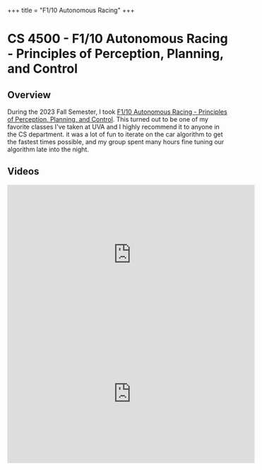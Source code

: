 +++
title = "F1/10 Autonomous Racing"
+++


# CS 4500 - F1/10 Autonomous Racing - Principles of Perception, Planning, and Control

## Overview

During the 2023 Fall Semester, I took [F1/10 Autonomous Racing - Principles of Perception, Planning, and Control](https://www.f1tenth.racing/). This turned out to be one of my favorite classes I've taken at UVA and I highly recommend it to anyone in the CS department. it was a lot of fun to iterate on the car algorithm to get the fastest times possible, and my group spent many hours fine tuning our algorithm late into the night.

## Videos

<center><iframe width="560" height="315" src="https://www.youtube.com/embed/ubuSchuMl1w?si=AUiGLudDVebZUr2F" title="YouTube video player" frameborder="0" allow="accelerometer; autoplay; clipboard-write; encrypted-media; gyroscope; picture-in-picture; web-share" referrerpolicy="strict-origin-when-cross-origin" allowfullscreen></iframe>
<iframe width="560" height="315" src="https://www.youtube.com/embed/Tj1PfByRtds?si=4Hw8TI6L1jY2nEEF" title="YouTube video player" frameborder="0" allow="accelerometer; autoplay; clipboard-write; encrypted-media; gyroscope; picture-in-picture; web-share" referrerpolicy="strict-origin-when-cross-origin" allowfullscreen></iframe></center>
